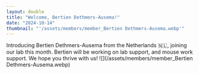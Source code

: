 ```yaml
---
layout: double
title: "Welcome, Bertien Dethmers-Ausema!"
date: "2024-10-14"
thumbnail: "'/assets/members/member_Bertien Dethmers-Ausema.webp'"
---
```

 Introducing Bertien Dethmers-Ausema from the Netherlands 🇳🇱, joining our lab this month. Bertien will be working on lab support, and mouse work support. We hope you thrive with us!
 ![](/assets/members/member_Bertien Dethmers-Ausema.webp)

 